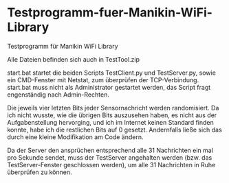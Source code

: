 # Testprogramm-fuer-Manikin-WiFi-Library
Testprogramm für Manikin WiFi Library

Alle Dateien befinden sich auch in TestTool.zip

start.bat startet die beiden Scripts TestClient.py und TestServer.py, sowie ein CMD-Fenster mit Netstat, zum überprüfen der TCP-Verbindung.
start.bat muss nicht als Administrator gestartet werden, das Script fragt engenständig nach Admin-Rechten.

Die jeweils vier letzten Bits jeder Sensornachricht werden randomisiert. Da ich nicht wusste, wie die übrigen Bits auszusehen haben, es nicht aus der Aufgabenstellung hervorging,
und ich im Internet keinen Standard finden konnte, habe ich die restlichen Bits auf 0 gesetzt. Andernfalls ließe sich das durch eine kleine Modifikation am Code ändern.

Da der Server den ansprüchen entsprechend alle 31 Nachrichten ein mal pro Sekunde sendet, muss der TestServer angehalten werden (bzw. das TestServer-Fenster geschlossen werden),
um alle 31 Nachrichten in Ruhe überprüfen zu können.

